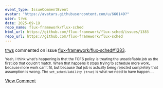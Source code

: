 ```yaml
---
event_type: IssueCommentEvent
avatar: "https://avatars.githubusercontent.com/u/660149?"
user: trws
date: 2025-09-18
repo_name: flux-framework/flux-sched
html_url: https://github.com/flux-framework/flux-sched/issues/1383
repo_url: https://github.com/flux-framework/flux-sched
---
```


<a href='https://github.com/trws' target='_blank'>trws</a> commented on issue <a href='https://github.com/flux-framework/flux-sched/issues/1383' target='_blank'>flux-framework/flux-sched#1383</a>.

<small>Yeah, I think what's happening is that the FCFS policy is treating the unsatisfiable job as the first job that couldn't match.  When that happens it stops trying to schedule more work, because more work can't fit, but because that job is actually being rejected completely that assumption is wrong.  The `set_schedulability (true)` is what we need to have happen....</small>

<a href='https://github.com/flux-framework/flux-sched/issues/1383' target='_blank'>View Comment</a>